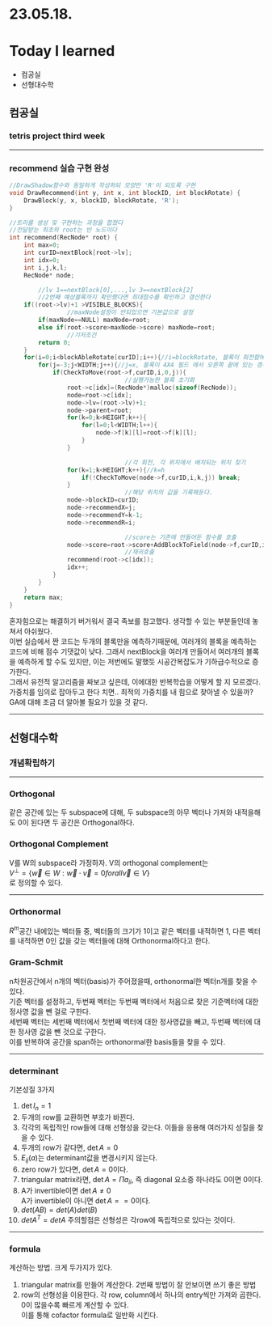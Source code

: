 # 23.05.18.

# Today I learned

- 컴공실
- 선형대수학

## 컴공실

### tetris project third week

---

### recommend 실습 구현 완성

```C
//DrawShadow함수와 동일하게 작성하되 모양만 'R'이 되도록 구현
void DrawRecommend(int y, int x, int blockID, int blockRotate) {
    DrawBlock(y, x, blockID, blockRotate, 'R');
}

//트리를 생성 및 구현하는 과정을 합쳤다
//전달받는 최초의 root는 빈 노드이다
int recommend(RecNode* root) {
    int max=0;
    int curID=nextBlock[root->lv];
    int idx=0;
    int i,j,k,l;
    RecNode* node;

		//lv 1==nextBlock[0],...,lv 3==nextBlock[2]
		//2번째 예상블록까지 확인했다면 최대점수를 확인하고 갱신한다
    if((root->lv)+1 >VISIBLE_BLOCKS){
				//maxNode설정이 안되있으면 기본값으로 설정
        if(maxNode==NULL) maxNode=root;
        else if(root->score>maxNode->score) maxNode=root;
				//기저조건
        return 0;
    }
    for(i=0;i<blockAbleRotate[curID];i++){//i=blockRotate, 블록이 회전함에 따라 똑같은 경우가 발생함으로 미리 제거
        for(j=-3;j<WIDTH;j++){//j=x, 블록이 4X4 필드 에서 오른쪽 끝에 있는 경우를 고려해 -3부터 시작
            if(CheckToMove(root->f,curID,i,0,j)){
								//실행가능한 블록 초기화
                root->c[idx]=(RecNode*)malloc(sizeof(RecNode));
                node=root->c[idx];
                node->lv=(root->lv)+1;
                node->parent=root;
                for(k=0;k<HEIGHT;k++){
                    for(l=0;l<WIDTH;l++){
                        node->f[k][l]=root->f[k][l];
                    }
                }

								//각 회전, 각 위치에서 배치되는 위치 찾기
                for(k=1;k<HEIGHT;k++){//k=h
                    if(!CheckToMove(node->f,curID,i,k,j)) break;
                }
								//해당 위치의 값을 기록해둔다.
                node->blockID=curID;
                node->recommendX=j;
                node->recommendY=k-1;
                node->recommendR=i;

								//score는 기존에 만들어둔 함수를 호출
                node->score=root->score+AddBlockToField(node->f,curID,i,k-1,j)+DeleteLine(node->f);
								//재귀호출
                recommend(root->c[idx]);
                idx++;
            }
        }
    }
    return max;
}
```

혼자힘으로는 해결하기 버거워서 결국 족보를 참고했다. 생각할 수 있는 부분들인데 놓쳐서 아쉬웠다.  
이번 실습에서 짠 코드는 두개의 블록만을 예측하기때문에, 여러개의 블록을 예측하는 코드에 비해 점수 기댓값이 낮다. 그래서 nextBlock을 여러개 만들어서 여러개의 블록을 예측하게 할 수도 있지만, 이는 저번에도 말했듯 시공간복잡도가 기하급수적으로 증가한다.  
그래서 유전적 알고리즘을 짜보고 싶은데, 이에대한 반복학습을 어떻게 할 지 모르겠다. 가중치를 임의로 잡아두고 한다 치면.. 최적의 가중치를 내 힘으로 찾아낼 수 있을까? GA에 대해 조금 더 알아볼 필요가 있을 것 같다.

---

## 선형대수학

### 개념확립하기

---

### Orthogonal

같은 공간에 있는 두 subspace에 대해, 두 subspace의 아무 벡터나 가져와 내적을해도 0이 된다면 두 공간은 Orthogonal하다.

### Orthogonal Complement

V를 W의 subspace라 가정하자. V의 orthogonal complement는  
$V^\perp=\{\vec{w}\in W:\vec{w}\cdot\vec{v}=0  for all \vec{v}\in V\}$  
로 정의할 수 있다.

---

### Orthonormal

$R^m$공간 내에있는 벡터들 중, 벡터들의 크기가 1이고 같은 벡터를 내적하면 1, 다른 벡터를 내적하면 0인 값을 갖는 벡터들에 대해 Orthonormal하다고 한다.

### Gram-Schmit

n차원공간에서 n개의 벡터(basis)가 주어졌을때, orthonormal한 벡터n개를 찾을 수 있다.  
기준 벡터를 설정하고, 두번째 벡터는 두번째 벡터에서 처음으로 찾은 기준벡터에 대한 정사영 값을 뺀 걸로 구한다.  
세번째 벡터는 세번째 벡터에서 첫번째 벡터에 대한 정사영값을 빼고, 두번째 벡터에 대한 정사영 값을 뺀 것으로 구한다.  
이를 반복하여 공간을 span하는 orthonormal한 basis들을 찾을 수 있다.

---

### determinant

기본성질 3가지

1. $\det I_n=1$
2. 두개의 row를 교환하면 부호가 바뀐다.
3. 각각의 독립적인 row들에 대해 선형성을 갖는다.
   이들을 응용해 여러가지 성질을 찾을 수 있다.
4. 두개의 row가 같다면, $\det A=0$
5. ${E_i}_j(a)$는 determinant값을 변경시키지 않는다.
6. zero row가 있다면, $\det A =0$이다.
7. triangular matrix라면, $\det A=\Pi {a_i}_i$, 즉 diagonal 요소중 하나라도 0이면 0이다.
8. A가 invertible이면 $\det A \ne 0$  
   A가 invertible이 아니면 $\det A == 0$이다.
9. $det(AB)=det(A)det(B)$
10. $det A^T =det A$
    주의할점은 선형성은 각row에 독립적으로 있다는 것이다.

---

### formula

계산하는 방법. 크게 두가지가 있다.

1. triangular matrix를 만들어 계산한다.
   2번째 방법이 잘 안보이면 쓰기 좋은 방법
2. row의 선형성을 이용한다. 각 row, column에서 하나의 entry씩만 가져와 곱한다.
   0이 많을수록 빠르게 계산할 수 있다.  
   이를 통해 cofactor formula로 일반화 시킨다.
